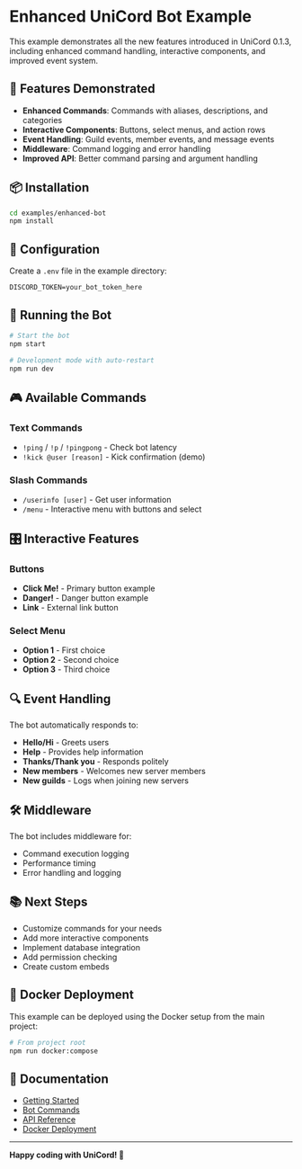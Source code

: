 # Enhanced UniCord Bot Example

This example demonstrates all the new features introduced in UniCord 0.1.3, including enhanced command handling, interactive components, and improved event system.

## 🚀 Features Demonstrated

- **Enhanced Commands**: Commands with aliases, descriptions, and categories
- **Interactive Components**: Buttons, select menus, and action rows
- **Event Handling**: Guild events, member events, and message events
- **Middleware**: Command logging and error handling
- **Improved API**: Better command parsing and argument handling

## 📦 Installation

```bash
cd examples/enhanced-bot
npm install
```

## 🔧 Configuration

Create a `.env` file in the example directory:

```env
DISCORD_TOKEN=your_bot_token_here
```

## 🚀 Running the Bot

```bash
# Start the bot
npm start

# Development mode with auto-restart
npm run dev
```

## 🎮 Available Commands

### Text Commands

- `!ping` / `!p` / `!pingpong` - Check bot latency
- `!kick @user [reason]` - Kick confirmation (demo)

### Slash Commands

- `/userinfo [user]` - Get user information
- `/menu` - Interactive menu with buttons and select

## 🎛️ Interactive Features

### Buttons

- **Click Me!** - Primary button example
- **Danger!** - Danger button example
- **Link** - External link button

### Select Menu

- **Option 1** - First choice
- **Option 2** - Second choice
- **Option 3** - Third choice

## 🔍 Event Handling

The bot automatically responds to:

- **Hello/Hi** - Greets users
- **Help** - Provides help information
- **Thanks/Thank you** - Responds politely
- **New members** - Welcomes new server members
- **New guilds** - Logs when joining new servers

## 🛠️ Middleware

The bot includes middleware for:

- Command execution logging
- Performance timing
- Error handling and logging

## 📚 Next Steps

- Customize commands for your needs
- Add more interactive components
- Implement database integration
- Add permission checking
- Create custom embeds

## 🐳 Docker Deployment

This example can be deployed using the Docker setup from the main project:

```bash
# From project root
npm run docker:compose
```

## 📖 Documentation

- [Getting Started](../../WIKI/Getting-Started.md)
- [Bot Commands](../../WIKI/Bot-Commands.md)
- [API Reference](../../WIKI/API-Reference.md)
- [Docker Deployment](../../WIKI/Docker-Deployment.md)

---

**Happy coding with UniCord! 🚀**
